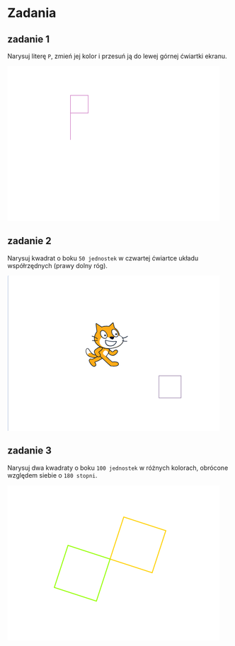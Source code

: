 # Zadania

## zadanie 1

Narysuj literę ```P```, zmień jej kolor i przesuń ją do lewej górnej ćwiartki ekranu.

<img src="./litera_p.png" />

## zadanie 2

Narysuj kwadrat o boku ```50 jednostek``` w czwartej ćwiartce układu współrzędnych (prawy dolny róg).

<img src="./kwadrat_czwarta_cwiartka.png" />


## zadanie 3
 
Narysuj dwa kwadraty o boku ```100 jednostek``` w różnych kolorach, obrócone względem siebie o ```180 stopni```.

<img src="./kwadraty_rotate.png" />
